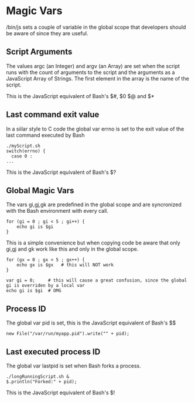 # Magic Vars

/bin/js sets a couple of variable in the global scope that developers should be aware of since they are useful.

## Script Arguments

The values argc (an Integer) and argv  (an Array) are set when the script runs with the count of arguments to the script and the arguments as a JavaScript Array of Strings.  The first element in the array is the name of the script.

This is the JavaScript equivalent of Bash's $#, $0 $@ and $*

## Last command exit value

In a siilar style to C code the global var errno is set to the exit value of the last command executed by Bash

    ./myScript.sh
    switch(errno) {
      case 0 : 	
	...

This is the JavaScript equivalent of Bash's  $?


## Global Magic Vars

The vars gi,gj,gk are predefined in the global scope and are syncronized with the Bash environment with every call.

    for (gi = 0 ; gi < 5 ; gi++) {
        echo gi is $gi
    }

This is a simple convenience but when copying code be aware that only gi,gj and gk work like this and only in the global scope.

    for (gx = 0 ; gx < 5 ; gx++) {
        echo gx is $gx   # this will NOT work
    }

    var gi = 0;     # this will cause a great confusion, since the global gi is overriden by a local var
    echo gi is $gi  # OMG 
    
## Process ID

The global var pid is set, this is the JavaScript equivalent of Bash's  $$

    new File("/var/run/myapp.pid").write("" + pid);

## Last executed process ID

The global var lastpid is set when Bash forks a process.

    ./longRunningScript.sh &
    $.println("Forked:" + pid);

This is the JavaScript equivalent of Bash's $!

